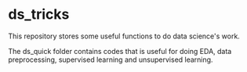 # ds_tricks

This repository stores some useful functions to do data science's work.

The ds_quick folder contains codes that is useful for doing EDA, data preprocessing, supervised learning and unsupervised learning.

